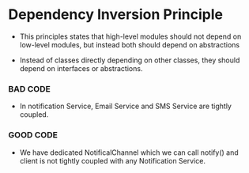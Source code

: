 # Dependency Inversion Principle

- This principles states that high-level modules should not depend on low-level modules, but instead both should depend on abstractions

- Instead of classes directly depending on other classes, they should depend on interfaces or abstractions.


### BAD CODE
- In notification Service, Email Service and SMS Service are tightly coupled.

### GOOD CODE

-  We have dedicated NotificalChannel which we can call notify() and client is not tightly coupled with any Notification Service.